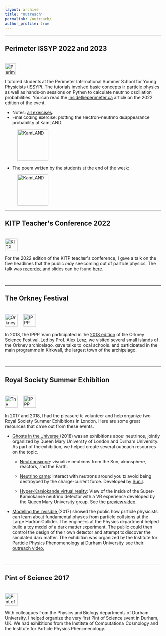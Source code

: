 ```yaml
---
layout: archive
title: "Outreach"
permalink: /outreach/
author_profile: true
---
```


---

## Perimeter ISSYP 2022 and 2023

  <a href="https://perimeterinstitute.ca">
    <img src="https://mhostert.github.io/images/outreach/perimeter_logo.png" alt="Perimeter Institute" style="height:35px;margin-top:20px">
  </a>

I tutored students at the Perimeter International Summer School for Young Physicists (ISSYP).
The tutorials involved basic concepts in particle physics as well as hands-on sessions on Python to calculate neutrino oscillation probabilities.
You can read the <a href="https://insidetheperimeter.ca/annual-pi-summer-school-immerses-students-in-a-universe-of-ideas/">insidetheperimeter.ca</a> article on the 2022 edition of the event.

* Notes: <a href="https://mhostert.com/files/ISSYP_exercises.pdf"> all exercises</a>.
* Final coding exercise: plotting the electron-neutrino disappearance probability at KamLAND.

<a href="https://mhostert.github.io/images/outreach/issyp_kamland.png">
  <img src="https://mhostert.github.io/images/outreach/issyp_kamland.png" alt="KamLAND"
    style="margin-left:40px;height:100px;">
</a>

* The poem written by the students at the end of the week:

<a href="https://mhostert.github.io/files/issyp_poem.pdf">
  <img src="https://mhostert.github.io/images/outreach/issyp_poem.png" alt="KamLAND"
    style="margin-left:40px;height:100px;">
</a>

<br>

---

## KITP Teacher's Conference 2022

<a href="https://www.kitp.ucsb.edu/outreach/teachers/teachers-conferences"><img src="https://mhostert.github.io/images/outreach/kitp_logo.png" alt="KITP"
  style="height:40px;margin-top:20px"></a>

For the 2022 edition of the KITP teacher's conference, I gave a talk on the five headlines that the public *may* see coming out of particle physics. The talk was <a href="https://online.kitp.ucsb.edu/online/neutrinost-c22/hostert/"> recorded </a> and slides can be found <a href="https://online.kitp.ucsb.edu/online/neutrinost-c22/hostert/pdf/Hostert_Neutrinos22Teach_KITP.pdf">here</a>.

<br>

---

## The Orkney Festival

<a href="https://oisf.org/"><img src="https://mhostert.github.io/images/outreach/OISF-Header-Logo.png" alt="Orkney International Science Festival"
style="height:40px;margin-right:15px;margin-top:20px;"></a>
<a href="https://www.ippp.dur.ac.uk/"><img src="https://mhostert.github.io/images/outreach/ippp_logo_white-300x97.png" alt="IPPP"
  style="height:40px;margin-top:20px"></a>

In 2018, the IPPP team participated in the <a href="https://oisf.org/portfolio-items/oisf-2018/">2018 edition</a> of the Orkney Science Festival. Led by Prof. Alex Lenz, we visited several small islands of the Orkney archipelago, gave talks to local schools, and participated in the main programme in Kirkwall, the largest town of the archipelago.

<br>

---

## Royal Society Summer Exhibition

<a href="https://royalsociety.org/science-events-and-lectures/summer-science-exhibition/"><img src="https://mhostert.github.io/images/outreach/the_royal_society.png" alt="The Royal Society Summer Exhibitions"
style="height:40px;margin-right:15px;margin-top:20px;"></a>
<a href="https://www.ippp.dur.ac.uk/"><img src="https://mhostert.github.io/images/outreach/ippp_logo_white-300x97.png" alt="IPPP"
  style="height:40px;margin-top:20px"></a>

In 2017 and 2018, I had the pleasure to volunteer and help organize two Royal Society Summer Exhibitions in London. Here are some great resources that came out from these events.

* <a href="https://royalsociety.org/science-events-and-lectures/2018/summer-science-exhibition/exhibits/ghosts-in-universe/">
  Ghosts in the Universe
  </a> (2018) was an exhibitions about neutrinos, jointly organized by Queen Mary University of London and Durham University.
  As part of the exhibition, we helped create several outreach resources on the topic.
  
  * <a href="https://apps.apple.com/us/app/neutrinoscope/id1384582896">Neutrinoscope</a>: visualize neutrinos from the Sun, atmosphere, reactors, and the Earth.

  * <a href="https://www.xikka.com/games/nu-odyssey/">Neutrino game</a>: interact with neutrons around you to avoid being destroybed by the charge-current force. Developed by <a href="https://www.xikka.com/about/">Sunil</a>.

  * <a href="https://www.qmul.ac.uk/media/news/2018/se/queen-mary-neutrino-research-on-show-at-royal-society-summer-science-exhibition.html">Hyper-Kamiokande virtual reality</a>: View of the inside of the Super-Kamiokande neutrino detector with a VR experience developed by the Queen Mary University group. See the <a href="https://www.youtube.com/watch?v=hPvUvyGPcKI">preview video</a>.
  
* <a href="https://mhostert.github.io/files/websites/modelling_inv.md">
  Modellng the Invisible
  </a>
  (2017)
  showed the public how particle physicists can learn about fundamental physics from particle collisions at the Large Hadron Collider.
  The engineers at the Physics department helped build a toy model of a dark matter experiment.
  The public could then control the design of their own detector and attempt to discover the simulated dark matter.
  The exhibition was organized by the Institute for Particle Physics Phenomenology at Durham University, see <a href="https://www.youtube.com/watch?v=TxSUw38a4Vg&list=PL1zMD_kTXdjyucme9fbDmEcvrU5uyqWCS">their outreach video.</a>

<br>

---

## Pint of Science 2017

<a href="https://pintofscience.com/"><img src="https://mhostert.github.io/images/outreach/pint_logo.png" alt="Pint of Science 2017"
style="height:40px;margin-right:15px;margin-top:20px;"></a>

With colleagues from the Physics and Biology departments of Durham University, I helped organize the very first Pint of Science event in Durham, UK. We had exhibitions from the Institute of Computational Cosmology and the Institute for Particle Physics Phenomenology.
